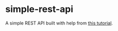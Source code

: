 # simple-rest-api

A simple REST API built with help from [this tutorial](https://youtu.be/M2HGgTO3sBI).